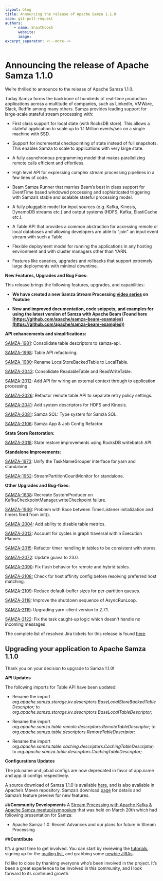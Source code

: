 ```yaml
---
layout: blog
title: Announcing the release of Apache Samza 1.1.0
icon: git-pull-request
authors:
    - name: Shanthoosh
      website: 
      image: 
excerpt_separator: <!--more-->
---
```

<!--
   Licensed to the Apache Software Foundation (ASF) under one or more
   contributor license agreements.  See the NOTICE file distributed with
   this work for additional information regarding copyright ownership.
   The ASF licenses this file to You under the Apache License, Version 2.0
   (the "License"); you may not use this file except in compliance with
   the License.  You may obtain a copy of the License at

       http://www.apache.org/licenses/LICENSE-2.0

   Unless required by applicable law or agreed to in writing, software
   distributed under the License is distributed on an "AS IS" BASIS,
   WITHOUT WARRANTIES OR CONDITIONS OF ANY KIND, either express or implied.
   See the License for the specific language governing permissions and
   limitations under the License.
-->

# **Announcing the release of Apache Samza 1.1.0**

We’re thrilled to announce to the release of Apache Samza 1.1.0.

Today Samza forms the backbone of hundreds of real-time production applications across a multitude of companies, such as LinkedIn, VMWare, Slack, Redfin among many others. Samza provides leading support for large-scale stateful stream processing with:

* First class support for local state (with RocksDB store). This allows a stateful application to scale up to 1.1 Million events/sec on a single machine with SSD.

* Support for incremental checkpointing of state instead of full snapshots. This enables Samza to scale to applications with very large state.

* A fully asynchronous programming model that makes parallelizing remote calls efficient and effortless.

* High level API for expressing complex stream processing pipelines in a few lines of code.

* Beam Samza Runner that marries Beam’s best in class support for EventTime based windowed processing and sophisticated triggering with Samza’s stable and scalable stateful processing model. 

* A fully pluggable model for input sources (e.g. Kafka, Kinesis, DynamoDB streams etc.) and output systems (HDFS, Kafka, ElastiCache etc.).

* A Table API that provides a common abstraction for accessing remote or local databases and allowing developers are able to "join" an input event stream with such a Table.

* Flexible deployment model for running the applications in any hosting environment and with cluster managers other than YARN.

* Features like canaries, upgrades and rollbacks that support extremely large deployments with minimal downtime.

**New Features, Upgrades and Bug Fixes:**

This release brings the following features, upgrades, and capabilities:

* **We have created a new Samza Stream Processing [video series](https://www.youtube.com/playlist?list=PLZDyxA22zzGyNgtBMUIXAgIaO5Ok3PR-x) on Youtube**

* **New and improved documentation, code snippets, and examples for using the latest version of Samza with Apache Beam (Found here [https://github.com/apache/samza-beam-examples](https://github.com/apache/samza-beam-examples))**

**API enhancements and simplifications:**

[SAMZA-1981](https://issues.apache.org/jira/browse/SAMZA-1981): Consolidate table descriptors to samza-api.

[SAMZA-1998](https://issues.apache.org/jira/browse/SAMZA-1998): Table API refactoring.

[SAMZA-1980](https://issues.apache.org/jira/browse/SAMZA-1980): Rename LocalStoreBackedTable to LocalTable.

[SAMZA-2043](https://issues.apache.org/jira/browse/SAMZA-2043): Consolidate ReadableTable and ReadWriteTable.

[SAMZA-2012](https://issues.apache.org/jira/browse/SAMZA-2012): Add API for wiring an external context through to application processing.

[SAMZA-2026](https://issues.apache.org/jira/browse/SAMZA-2026): Refactor remote table API to separate retry policy settings.

[SAMZA-2041](https://issues.apache.org/jira/browse/SAMZA-2041): Add system descriptors for HDFS and Kinesis.

[SAMZA-2081](https://issues.apache.org/jira/browse/SAMZA-2081): Samza SQL: Type system for Samza SQL.

[SAMZA-2106](https://issues.apache.org/jira/browse/SAMZA-2106): Samza App & Job Config Refactor.

**State Store Restoration:**

[SAMZA-2018](https://issues.apache.org/jira/browse/SAMZA-2018): State restore improvements using RocksDB writebatch API.

**Standalone Improvements:**

[SAMZA-1973](https://issues.apache.org/jira/browse/SAMZA-1973): Unify the TaskNameGrouper interface for yarn and standalone.

[SAMZA-1952](https://issues.apache.org/jira/browse/SAMZA-1952): StreamPartitionCountMonitor for standalone.

**Other Upgrades and Bug-fixes:**

[SAMZA-1638](https://issues.apache.org/jira/browse/SAMZA-1638): Recreate SystemProducer on KafkaCheckpointManager.writeCheckpoint failure.

[SAMZA-1946](https://issues.apache.org/jira/browse/SAMZA-1946): Problem with Race between TimerListener initialization and timers fired from init().

[SAMZA-2004](https://issues.apache.org/jira/browse/SAMZA-2004): Add ability to disable table metrics.

[SAMZA-2013](https://issues.apache.org/jira/browse/SAMZA-2013): Account for cycles in graph traversal within Execution Planner.

[SAMZA-2015](https://issues.apache.org/jira/browse/SAMZA-2015): Refactor timer handling in tables to be consistent with stores.

[SAMZA-2072](https://issues.apache.org/jira/browse/SAMZA-2072): Update guava to 23.0.

[SAMZA-2090](https://issues.apache.org/jira/browse/SAMZA-2090): Fix flush behavior for remote and hybrid tables.

[SAMZA-2108:](https://issues.apache.org/jira/browse/SAMZA-2108) Check for host affinity config before resolving preferred host matching.

[SAMZA-2109](https://issues.apache.org/jira/browse/SAMZA-2109): Reduce default-buffer sizes for per-partition queues.

[SAMZA-2118](https://issues.apache.org/jira/browse/SAMZA-2118): Improve the shutdown sequence of AsyncRunLoop.

[SAMZA-2119](https://issues.apache.org/jira/browse/SAMZA-2119): Upgrading yarn-client version to 2.7.1.

[SAMZA-2122](https://issues.apache.org/jira/browse/SAMZA-2122): Fix the task caught-up logic which doesn't handle no incoming messages

The complete list of resolved Jira tickets for this release is found [here](https://issues.apache.org/jira/issues/?jql=project%20%3D%20SAMZA%20AND%20resolution%20%20%3D%20Fixed%20%20AND%20(fixVersion%20%3E%3D%201.1%20)%20ORDER%20BY%20createdDate%20%20DESC).
 
 ## **Upgrading your application to Apache Samza 1.1.0**
 
 Thank you on your decision to upgrade to Samza 1.1.0!
 
 **API Updates**
 
 The following imports for Table API have been updated:
 
 * Rename the import *org.apache.samza.storage.kv.descriptors.BaseLocalStoreBackedTableDescriptor;* to *org.apache.samza.storage.kv.descriptors.BaseLocalTableDescriptor;*
 
 * Rename the import *org.apache.samza.table.remote.descriptors.RemoteTableDescriptor;* to *org.apache.samza.table.descriptors.RemoteTableDescriptor;*
 
 * Rename the import *org.apache.samza.table.caching.descriptors.CachingTableDescriptor;* to *org.apache.samza.table.descriptors.CachingTableDescriptor;*
 
 **Configurations Updates**
 
 The job.name and job.id configs are now deprecated in favor of app.name and app.id configs respectively.


A source download of Samza 1.1.0 is available [here](https://dist.apache.org/repos/dist/release/samza/1.1.0/), and is also available in Apache’s Maven repository. Samza’s download [page](https://samza.apache.org/startup/download/) for details and Samza’s feature preview for new features. 

##**Community Developments**
A [Stream Processing with Apache Kafka & Apache Samza meetup/symposium](https://www.meetup.com/Stream-Processing-Meetup-LinkedIn/) that was held on March 20th which had following presentation for Samza:

* Apache Samza 1.0: Recent Advances and our plans for future in Stream Processing

##**Contribute**

It’s a great time to get involved. You can start by reviewing the [tutorials](http://samza.apache.org/startup/preview/#try-it-out), signing up for the [mailing list](http://samza.apache.org/community/mailing-lists.html), and grabbing some [newbie JIRAs](https://issues.apache.org/jira/issues/?jql=project%20%3D%20SAMZA%20AND%20labels%20%3D%20newbie%20AND%20status%20%3D%20Open). 

I’d like to close by thanking everyone who’s been involved in the project. It’s been a great experience to be involved in this community, and I look forward to its continued growth.

